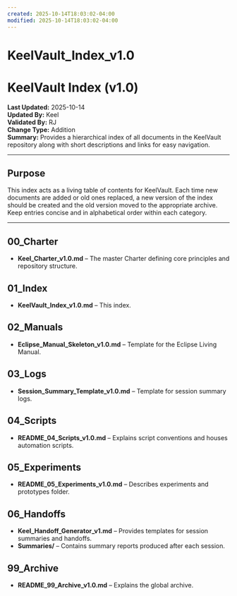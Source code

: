 ```yaml
---
created: 2025-10-14T18:03:02-04:00
modified: 2025-10-14T18:03:02-04:00
---
```


# KeelVault_Index_v1.0

# KeelVault Index (v1.0)
**Last Updated:** 2025-10-14  
**Updated By:** Keel  
**Validated By:** RJ  
**Change Type:** Addition  
**Summary:** Provides a hierarchical index of all documents in the KeelVault repository along with short descriptions and links for easy navigation.

---

## Purpose
This index acts as a living table of contents for KeelVault. Each time new documents are added or old ones replaced, a new version of the index should be created and the old version moved to the appropriate archive. Keep entries concise and in alphabetical order within each category.

---

## 00_Charter
- **Keel_Charter_v1.0.md** – The master Charter defining core principles and repository structure.

## 01_Index
- **KeelVault_Index_v1.0.md** – This index.

## 02_Manuals
- **Eclipse_Manual_Skeleton_v1.0.md** – Template for the Eclipse Living Manual.

## 03_Logs
- **Session_Summary_Template_v1.0.md** – Template for session summary logs.

## 04_Scripts
- **README_04_Scripts_v1.0.md** – Explains script conventions and houses automation scripts.

## 05_Experiments
- **README_05_Experiments_v1.0.md** – Describes experiments and prototypes folder.

## 06_Handoffs
- **Keel_Handoff_Generator_v1.md** – Provides templates for session summaries and handoffs.
- **Summaries/** – Contains summary reports produced after each session.

## 99_Archive
- **README_99_Archive_v1.0.md** – Explains the global archive.